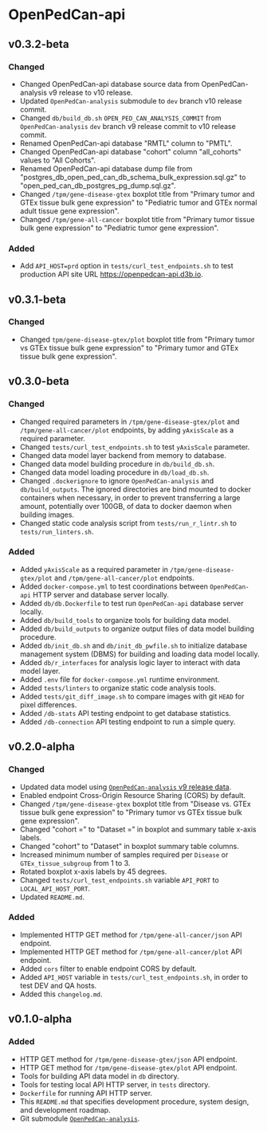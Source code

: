 # OpenPedCan-api

## v0.3.2-beta

### Changed

- Changed OpenPedCan-api database source data from OpenPedCan-analysis v9 release to v10 release.
- Updated `OpenPedCan-analysis` submodule to `dev` branch v10 release commit.
- Changed `db/build_db.sh` `OPEN_PED_CAN_ANALYSIS_COMMIT` from `OpenPedCan-analysis` `dev` branch v9 release commit to v10 release commit.
- Renamed OpenPedCan-api database "RMTL" column to "PMTL".
- Changed OpenPedCan-api database "cohort" column "all_cohorts" values to "All Cohorts".
- Renamed OpenPedCan-api database dump file from "postgres_db_open_ped_can_db_schema_bulk_expression.sql.gz" to "open_ped_can_db_postgres_pg_dump.sql.gz".
- Changed `/tpm/gene-disease-gtex` boxplot title from "Primary tumor and GTEx tissue bulk gene expression" to "Pediatric tumor and GTEx normal adult tissue gene expression".
- Changed `/tpm/gene-all-cancer` boxplot title from "Primary tumor tissue bulk gene expression" to "Pediatric tumor gene expression".

### Added

- Add `API_HOST=prd` option in `tests/curl_test_endpoints.sh` to test production API site URL <https://openpedcan-api.d3b.io>.

## v0.3.1-beta

### Changed

- Changed `tpm/gene-disease-gtex/plot` boxplot title from "Primary tumor vs GTEx tissue bulk gene expression" to "Primary tumor and GTEx tissue bulk gene expression".

## v0.3.0-beta

### Changed

- Changed required parameters in `/tpm/gene-disease-gtex/plot` and `/tpm/gene-all-cancer/plot` endpoints, by adding `yAxisScale` as a required parameter.
- Changed `tests/curl_test_endpoints.sh` to test `yAxisScale` parameter.
- Changed data model layer backend from memory to database.
- Changed data model building procedure in `db/build_db.sh`.
- Changed data model loading procedure in `db/load_db.sh`.
- Changed `.dockerignore` to ignore `OpenPedCan-analysis` and `db/build_outputs`. The ignored directories are bind mounted to docker containers when necessary, in order to prevent transferring a large amount, potentially over 100GB, of data to docker daemon when building images.
- Changed static code analysis script from `tests/run_r_lintr.sh` to `tests/run_linters.sh`.

### Added

- Added `yAxisScale` as a required parameter in `/tpm/gene-disease-gtex/plot` and `/tpm/gene-all-cancer/plot` endpoints.
- Added `docker-compose.yml` to test coordinations between `OpenPedCan-api` HTTP server and database server locally.
- Added `db/db.Dockerfile` to test run `OpenPedCan-api` database server locally.
- Added `db/build_tools` to organize tools for building data model.
- Added `db/build_outputs` to organize output files of data model building procedure.
- Added `db/init_db.sh` and `db/init_db_pwfile.sh` to initialize database management system (DBMS) for building and loading data model locally.
- Added `db/r_interfaces` for analysis logic layer to interact with data model layer.
- Added `.env` file for `docker-compose.yml` runtime environment.
- Added `tests/linters` to organize static code analysis tools.
- Added `tests/git_diff_image.sh` to compare images with git `HEAD` for pixel differences.
- Added `/db-stats` API testing endpoint to get database statistics.
- Added `/db-connection` API testing endpoint to run a simple query.

## v0.2.0-alpha

### Changed

- Updated data model using [`OpenPedCan-analysis` v9 release data](https://github.com/PediatricOpenTargets/OpenPedCan-analysis/pull/103).
- Enabled endpoint Cross-Origin Resource Sharing (CORS) by default.
- Changed `/tpm/gene-disease-gtex` boxplot title from "Disease vs. GTEx tissue bulk gene expression" to "Primary tumor vs GTEx tissue bulk gene expression".
- Changed "cohort =" to "Dataset =" in boxplot and summary table x-axis labels.
- Changed "cohort" to "Dataset" in boxplot summary table columns.
- Increased minimum number of samples required per `Disease` or `GTEx_tissue_subgroup` from 1 to 3.
- Rotated boxplot x-axis labels by 45 degrees.
- Changed `tests/curl_test_endpoints.sh` variable `API_PORT` to `LOCAL_API_HOST_PORT`.
- Updated `README.md`.

### Added

- Implemented HTTP GET method for `/tpm/gene-all-cancer/json` API endpoint.
- Implemented HTTP GET method for `/tpm/gene-all-cancer/plot` API endpoint.
- Added `cors` filter to enable endpoint CORS by default.
- Added `API_HOST` variable in `tests/curl_test_endpoints.sh`, in order to test DEV and QA hosts.
- Added this `changelog.md`.

## v0.1.0-alpha

### Added

- HTTP GET method for `/tpm/gene-disease-gtex/json` API endpoint.
- HTTP GET method for `/tpm/gene-disease-gtex/plot` API endpoint.
- Tools for building API data model in `db` directory.
- Tools for testing local API HTTP server, in `tests` directory.
- `Dockerfile` for running API HTTP server.
- This `README.md` that specifies development procedure, system design, and development roadmap.
- Git submodule [`OpenPedCan-analysis`](https://github.com/PediatricOpenTargets/OpenPedCan-analysis).
